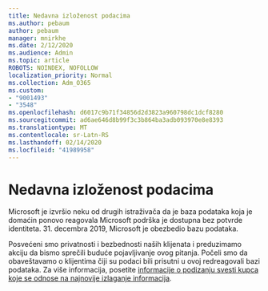 ```yaml
---
title: Nedavna izloženost podacima
ms.author: pebaum
author: pebaum
manager: mnirkhe
ms.date: 2/12/2020
ms.audience: Admin
ms.topic: article
ROBOTS: NOINDEX, NOFOLLOW
localization_priority: Normal
ms.collection: Adm_O365
ms.custom:
- "9001493"
- "3548"
ms.openlocfilehash: d6017c9b71f34856d2d3823a960798dc1dcf8280
ms.sourcegitcommit: ad6ae646d8b99f3c3b864ba3adb093970e8e8393
ms.translationtype: MT
ms.contentlocale: sr-Latn-RS
ms.lasthandoff: 02/14/2020
ms.locfileid: "41989958"
---
```

# <a name="recent-data-exposure"></a>Nedavna izloženost podacima

Microsoft je izvršio neku od drugih istraživača da je baza podataka koja je domaćin ponovo reagovala Microsoft podrška je dostupna bez potvrde identiteta. 31. decembra 2019, Microsoft je obezbedio bazu podataka.

Posvećeni smo privatnosti i bezbednosti naših klijenata i preduzimamo akciju da bismo sprečili buduće pojavljivanje ovog pitanja. Počeli smo da obaveštavamo o klijentima čiji su podaci bili prisutni u ovoj redreagovali bazi podataka. Za više informacija, posetite [informacije o podizanju svesti kupca koje se odnose na najnovije izlaganje informacija](https://aka.ms/privacyinfo).
